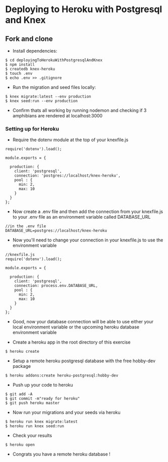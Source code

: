 # Deploying to Heroku with Postgresql and Knex

## Fork and clone

* Install dependencies:

```
$ cd deployingToHerokuWithPostgresqlAndKnex
$ npm install
$ createdb knex-heroku
$ touch .env
$ echo .env >> .gitignore
```

* Run the migration and seed files locally:

```
$ knex migrate:latest --env production
$ knex seed:run --env production

```
* Confirm thats all working by running nodemon and checking if 3 amphibians are rendered at localhost:3000

### Setting up for Heroku

* Require the dotenv module at the top of your knexfile.js

```
require('dotenv').load();

module.exports = {

  production: {
    client: 'postgresql',
    connection: 'postgres://localhost/knex-heroku',
    pool : {
      min: 2,
      max: 10
    }
  }
};
```

* Now create a .env file and then add the connection from your knexfile.js to your .env file as an environment variable called DATABASE_URL

```
//in the .env file
DATABASE_URL=postgres://localhost/knex-heroku
```

* Now you'll need to change your connection in your knexfile.js to use the environment variable

```
//knexfile.js
require('dotenv').load();

module.exports = {

  production: {
    client: 'postgresql',
    connection: process.env.DATABASE_URL,
    pool : {
      min: 2,
      max: 10
    }
  }
};

```

* Good, now your database connection will be able to use either your local environment variable or the upcoming heroku database environment variable

* Create a heroku app in the root directory of this exercise

```
$ heroku create
```

* Setup a remote heroku postgresql database with the free hobby-dev package

```
$ heroku addons:create heroku-postgresql:hobby-dev
```

* Push up your code to heroku

```
$ git add -A
$ git commit -m"ready for heroku"
$ git push heroku master
```

* Now run your migrations and your seeds via heroku

```
$ heroku run knex migrate:latest
$ heroku run knex seed:run
```

* Check your results

```
$ heroku open
```

* Congrats you have a remote heroku database !
